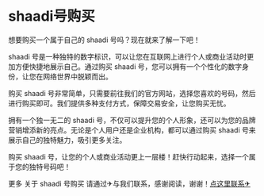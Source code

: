 # shaadi号购买

想要购买一个属于自己的 shaadi 号吗？现在就来了解一下吧！

shaadi 号是一种独特的数字标识，可以让您在互联网上进行个人或商业活动时更加方便快捷地展示自己。通过购买 shaadi 号，您可以拥有一个个性化的数字身份，让您在网络世界中脱颖而出。

购买 shaadi 号非常简单，只需要前往我们的官方网站，选择您喜欢的号码，然后进行购买即可。我们提供多种支付方式，保障交易安全，让您购买无忧。

拥有一个独一无二的 shaadi 号，不仅可以提升您的个人形象，还可以为您的品牌营销增添新的亮点。无论是个人用户还是企业机构，都可以通过购买 shaadi 号来展示自己的独特魅力，吸引更多关注。

购买 shaadi 号，让您的个人或商业活动更上一层楼！赶快行动起来，选择一个属于您的独特号码吧！

更多 关于 shaadi 号购买 请通过✈与我们联系，感谢阅读，谢谢！[点这里联系✈](https://d.k02.cc)